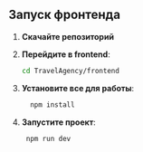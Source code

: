## Запуск фронтенда

1. **Скачайте репозиторий**

2.  **Перейдите в frontend**:
     ```bash
     cd TravelAgency/frontend
     ```
3. **Установите все для работы**:
   ```bash
     npm install
     ```
4. **Запустите проект**:
    ```bash
     npm run dev
     ```

